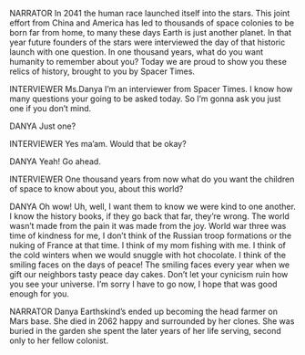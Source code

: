 NARRATOR
In 2041 the human race launched itself into the stars. This joint effort from China and America has led to thousands of space colonies to be born far from home, to many these days Earth is just another planet. In that year future founders of the stars were interviewed the day of that historic launch with one question. In one thousand years, what do you want humanity to remember about you? Today we are proud to show you these relics of history, brought to you by Spacer Times. 

INTERVIEWER
Ms.Danya I’m an interviewer from Spacer Times. I know how many questions your going to be asked today. So I’m gonna ask you just one if you don’t mind. 

DANYA
Just one? 

INTERVIEWER
Yes ma’am. Would that be okay?

DANYA
Yeah! Go ahead.

INTERVIEWER
One thousand years from now what do you want the children of space to know about you, about this world? 

DANYA
Oh wow! Uh, well, I want them to know we were kind to one another. I know the history books, if they go back that far, they’re wrong. The world wasn’t made from the pain it was made from the joy. World war three was time of kindness for me, I don’t think of the Russian troop formations or the nuking of France at that time. I think of my mom fishing with me. I think of the cold winters when we would snuggle with hot chocolate. I think of the smiling faces on the days of peace! The smiling faces every year when we gift our neighbors tasty peace day cakes. Don’t let your cynicism ruin how you see your universe. I’m sorry I have to go now, I hope that was good enough for you. 

NARRATOR
Danya Earthskind’s ended up becoming the head farmer on Mars base. She died in 2062 happy and surrounded by her clones. She was buried in the garden she spent the later years of her life serving, second only to her fellow colonist. 

